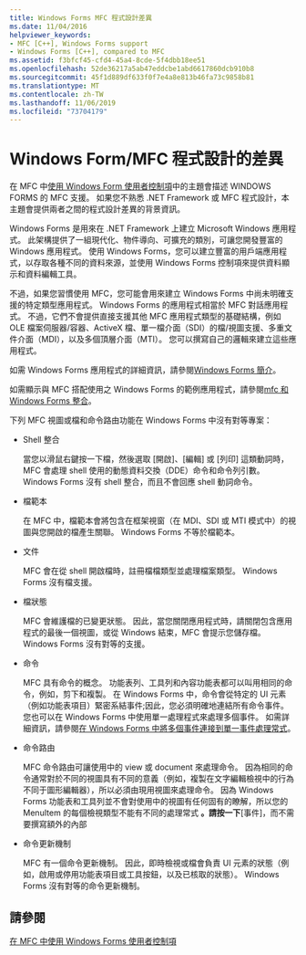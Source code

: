 ```yaml
---
title: Windows Forms MFC 程式設計差異
ms.date: 11/04/2016
helpviewer_keywords:
- MFC [C++], Windows Forms support
- Windows Forms [C++], compared to MFC
ms.assetid: f3bfcf45-cfd4-45a4-8cde-5f4dbb18ee51
ms.openlocfilehash: 52de36217a5ab47eddcbe1abd6617860dcb910b8
ms.sourcegitcommit: 45f1d889df633f0f7e4a8e813b46fa73c9858b81
ms.translationtype: MT
ms.contentlocale: zh-TW
ms.lasthandoff: 11/06/2019
ms.locfileid: "73704179"
---
```

# <a name="windows-formsmfc-programming-differences"></a>Windows Form/MFC 程式設計的差異

在 MFC 中[使用 Windows Form 使用者控制項](../dotnet/using-a-windows-form-user-control-in-mfc.md)中的主題會描述 WINDOWS FORMS 的 MFC 支援。 如果您不熟悉 .NET Framework 或 MFC 程式設計，本主題會提供兩者之間的程式設計差異的背景資訊。

Windows Forms 是用來在 .NET Framework 上建立 Microsoft Windows 應用程式。 此架構提供了一組現代化、物件導向、可擴充的類別，可讓您開發豐富的 Windows 應用程式。 使用 Windows Forms，您可以建立豐富的用戶端應用程式，以存取各種不同的資料來源，並使用 Windows Forms 控制項來提供資料顯示和資料編輯工具。

不過，如果您習慣使用 MFC，您可能會用來建立 Windows Forms 中尚未明確支援的特定類型應用程式。 Windows Forms 的應用程式相當於 MFC 對話應用程式。 不過，它們不會提供直接支援其他 MFC 應用程式類型的基礎結構，例如 OLE 檔案伺服器/容器、ActiveX 檔、單一檔介面（SDI）的檔/視圖支援、多重文件介面（MDI），以及多個頂層介面（MTI）。 您可以撰寫自己的邏輯來建立這些應用程式。

如需 Windows Forms 應用程式的詳細資訊，請參閱[Windows Forms 簡介](/dotnet/framework/winforms/windows-forms-overview)。

如需顯示與 MFC 搭配使用之 Windows Forms 的範例應用程式，請參閱[mfc 和 Windows Forms 整合](https://www.microsoft.com/en-us/download/details.aspx?id=2113)。

下列 MFC 視圖或檔和命令路由功能在 Windows Forms 中沒有對等專案：

- Shell 整合

   當您以滑鼠右鍵按一下檔，然後選取 [開啟]、[編輯] 或 [列印] 這類動詞時，MFC 會處理 shell 使用的動態資料交換（DDE）命令和命令列引數。 Windows Forms 沒有 shell 整合，而且不會回應 shell 動詞命令。

- 檔範本

   在 MFC 中，檔範本會將包含在框架視窗（在 MDI、SDI 或 MTI 模式中）的視圖與您開啟的檔產生關聯。 Windows Forms 不等於檔範本。

- 文件

   MFC 會在從 shell 開啟檔時，註冊檔檔類型並處理檔案類型。 Windows Forms 沒有檔支援。

- 檔狀態

   MFC 會維護檔的已變更狀態。 因此，當您關閉應用程式時，請關閉包含應用程式的最後一個視圖，或從 Windows 結束，MFC 會提示您儲存檔。 Windows Forms 沒有對等的支援。

- 命令

   MFC 具有命令的概念。 功能表列、工具列和內容功能表都可以叫用相同的命令，例如，剪下和複製。 在 Windows Forms 中，命令會從特定的 UI 元素（例如功能表項目）緊密系結事件;因此，您必須明確地連結所有命令事件。 您也可以在 Windows Forms 中使用單一處理程式來處理多個事件。 如需詳細資訊，請參閱[在 Windows Forms 中將多個事件連接到單一事件處理常式](/dotnet/framework/winforms/how-to-connect-multiple-events-to-a-single-event-handler-in-windows-forms)。

- 命令路由

   MFC 命令路由可讓使用中的 view 或 document 來處理命令。 因為相同的命令通常對於不同的視圖具有不同的意義（例如，複製在文字編輯檢視中的行為不同于圖形編輯器），所以必須由現用視圖來處理命令。 因為 Windows Forms 功能表和工具列並不會對使用中的視圖有任何固有的瞭解，所以您的 MenuItem 的每個檢視類型不能有不同的處理常式 **。請按一下**[事件]，而不需要撰寫額外的內部

- 命令更新機制

   MFC 有一個命令更新機制。 因此，即時檢視或檔會負責 UI 元素的狀態（例如，啟用或停用功能表項目或工具按鈕，以及已核取的狀態）。 Windows Forms 沒有對等的命令更新機制。

## <a name="see-also"></a>請參閱

[在 MFC 中使用 Windows Forms 使用者控制項](../dotnet/using-a-windows-form-user-control-in-mfc.md)
